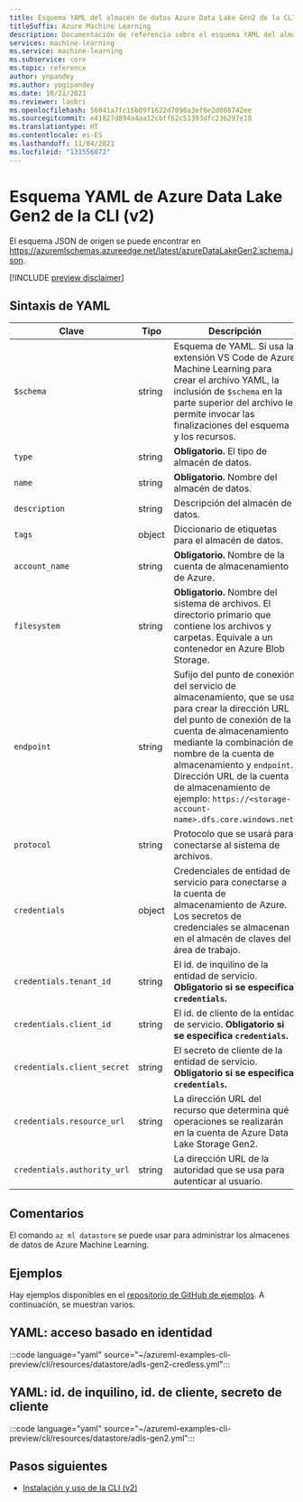 ```yaml
---
title: Esquema YAML del almacén de datos Azure Data Lake Gen2 de la CLI (v2)
titleSuffix: Azure Machine Learning
description: Documentación de referencia sobre el esquema YAML del almacén de datos Azure Data Lake Gen2 de la CLI (v2).
services: machine-learning
ms.service: machine-learning
ms.subservice: core
ms.topic: reference
author: ynpandey
ms.author: yogipandey
ms.date: 10/21/2021
ms.reviewer: laobri
ms.openlocfilehash: 56041a7fc16b09f1622d7090a3ef6e2d088742ee
ms.sourcegitcommit: e41827d894a4aa12cbff62c51393dfc236297e10
ms.translationtype: HT
ms.contentlocale: es-ES
ms.lasthandoff: 11/04/2021
ms.locfileid: "131556072"
---
```

# <a name="cli-v2-azure-data-lake-gen2-yaml-schema"></a>Esquema YAML de Azure Data Lake Gen2 de la CLI (v2)

El esquema JSON de origen se puede encontrar en https://azuremlschemas.azureedge.net/latest/azureDataLakeGen2.schema.json.

[!INCLUDE [preview disclaimer](../../includes/machine-learning-preview-generic-disclaimer.md)]

## <a name="yaml-syntax"></a>Sintaxis de YAML

| Clave | Tipo | Descripción | Valores permitidos | Valor predeterminado |
| --- | ---- | ----------- | -------------- | ------- |
| `$schema` | string | Esquema de YAML. Si usa la extensión VS Code de Azure Machine Learning para crear el archivo YAML, la inclusión de `$schema` en la parte superior del archivo le permite invocar las finalizaciones del esquema y los recursos. | | |
| `type` | string | **Obligatorio.** El tipo de almacén de datos. | `azure_data_lake_gen2` | |
| `name` | string | **Obligatorio.** Nombre del almacén de datos. | | |
| `description` | string | Descripción del almacén de datos. | | |
| `tags` | object | Diccionario de etiquetas para el almacén de datos. | | |
| `account_name` | string | **Obligatorio.** Nombre de la cuenta de almacenamiento de Azure. | | |
| `filesystem` | string | **Obligatorio.** Nombre del sistema de archivos. El directorio primario que contiene los archivos y carpetas. Equivale a un contenedor en Azure Blob Storage. | | |
| `endpoint` | string | Sufijo del punto de conexión del servicio de almacenamiento, que se usa para crear la dirección URL del punto de conexión de la cuenta de almacenamiento mediante la combinación del nombre de la cuenta de almacenamiento y `endpoint`. Dirección URL de la cuenta de almacenamiento de ejemplo: `https://<storage-account-name>.dfs.core.windows.net`. | | `core.windows.net` |
| `protocol` | string | Protocolo que se usará para conectarse al sistema de archivos. | `https`, `abfss` | `https` |
| `credentials` | object | Credenciales de entidad de servicio para conectarse a la cuenta de almacenamiento de Azure. Los secretos de credenciales se almacenan en el almacén de claves del área de trabajo. | | |
| `credentials.tenant_id` | string | El id. de inquilino de la entidad de servicio. **Obligatorio si se especifica `credentials`.** | | |
| `credentials.client_id` | string | El id. de cliente de la entidad de servicio. **Obligatorio si se especifica `credentials`.** | | |
| `credentials.client_secret` | string | El secreto de cliente de la entidad de servicio. **Obligatorio si se especifica `credentials`.** | | |
| `credentials.resource_url` | string | La dirección URL del recurso que determina qué operaciones se realizarán en la cuenta de Azure Data Lake Storage Gen2. | | `https://storage.azure.com/` |
| `credentials.authority_url` | string | La dirección URL de la autoridad que se usa para autenticar al usuario. | | `https://login.microsoftonline.com` |

## <a name="remarks"></a>Comentarios

El comando `az ml datastore` se puede usar para administrar los almacenes de datos de Azure Machine Learning.

## <a name="examples"></a>Ejemplos

Hay ejemplos disponibles en el [repositorio de GitHub de ejemplos](https://github.com/Azure/azureml-examples/tree/main/cli/resources/datastore). A continuación, se muestran varios.

## <a name="yaml-identity-based-access"></a>YAML: acceso basado en identidad

:::code language="yaml" source="~/azureml-examples-cli-preview/cli/resources/datastore/adls-gen2-credless.yml":::

## <a name="yaml-tenant-id-client-id-client-secret"></a>YAML: id. de inquilino, id. de cliente, secreto de cliente

:::code language="yaml" source="~/azureml-examples-cli-preview/cli/resources/datastore/adls-gen2.yml":::

## <a name="next-steps"></a>Pasos siguientes

- [Instalación y uso de la CLI (v2)](how-to-configure-cli.md)
